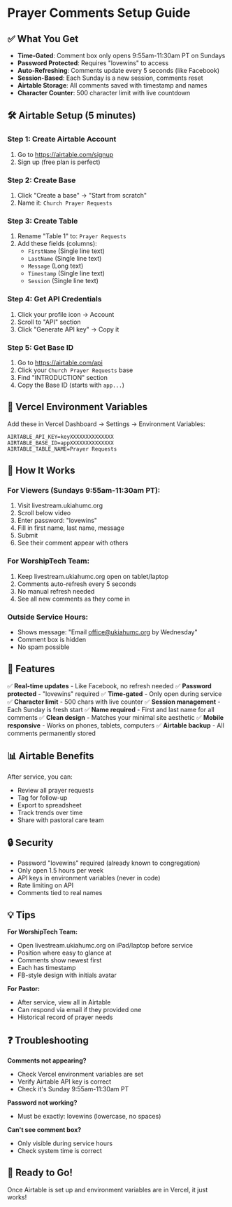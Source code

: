 # Prayer Comments Setup Guide

## ✅ What You Get

- **Time-Gated**: Comment box only opens 9:55am-11:30am PT on Sundays
- **Password Protected**: Requires "lovewins" to access
- **Auto-Refreshing**: Comments update every 5 seconds (like Facebook)
- **Session-Based**: Each Sunday is a new session, comments reset
- **Airtable Storage**: All comments saved with timestamp and names
- **Character Counter**: 500 character limit with live countdown

## 🛠️ Airtable Setup (5 minutes)

### Step 1: Create Airtable Account
1. Go to https://airtable.com/signup
2. Sign up (free plan is perfect)

### Step 2: Create Base
1. Click "Create a base" → "Start from scratch"
2. Name it: `Church Prayer Requests`

### Step 3: Create Table
1. Rename "Table 1" to: `Prayer Requests`
2. Add these fields (columns):
   - `FirstName` (Single line text)
   - `LastName` (Single line text)
   - `Message` (Long text)
   - `Timestamp` (Single line text)
   - `Session` (Single line text)

### Step 4: Get API Credentials
1. Click your profile icon → Account
2. Scroll to "API" section
3. Click "Generate API key" → Copy it

### Step 5: Get Base ID
1. Go to https://airtable.com/api
2. Click your `Church Prayer Requests` base
3. Find "INTRODUCTION" section
4. Copy the Base ID (starts with `app...`)

## 🔐 Vercel Environment Variables

Add these in Vercel Dashboard → Settings → Environment Variables:

```
AIRTABLE_API_KEY=keyXXXXXXXXXXXXXX
AIRTABLE_BASE_ID=appXXXXXXXXXXXXXX
AIRTABLE_TABLE_NAME=Prayer Requests
```

## 📱 How It Works

### For Viewers (Sundays 9:55am-11:30am PT):
1. Visit livestream.ukiahumc.org
2. Scroll below video
3. Enter password: "lovewins"
4. Fill in first name, last name, message
5. Submit
6. See their comment appear with others

### For WorshipTech Team:
1. Keep livestream.ukiahumc.org open on tablet/laptop
2. Comments auto-refresh every 5 seconds
3. No manual refresh needed
4. See all new comments as they come in

### Outside Service Hours:
- Shows message: "Email office@ukiahumc.org by Wednesday"
- Comment box is hidden
- No spam possible

## 🎯 Features

✅ **Real-time updates** - Like Facebook, no refresh needed
✅ **Password protected** - "lovewins" required
✅ **Time-gated** - Only open during service
✅ **Character limit** - 500 chars with live counter
✅ **Session management** - Each Sunday is fresh start
✅ **Name required** - First and last name for all comments
✅ **Clean design** - Matches your minimal site aesthetic
✅ **Mobile responsive** - Works on phones, tablets, computers
✅ **Airtable backup** - All comments permanently stored

## 📊 Airtable Benefits

After service, you can:
- Review all prayer requests
- Tag for follow-up
- Export to spreadsheet
- Track trends over time
- Share with pastoral care team

## 🔒 Security

- Password "lovewins" required (already known to congregation)
- Only open 1.5 hours per week
- API keys in environment variables (never in code)
- Rate limiting on API
- Comments tied to real names

## 💡 Tips

**For WorshipTech Team:**
- Open livestream.ukiahumc.org on iPad/laptop before service
- Position where easy to glance at
- Comments show newest first
- Each has timestamp
- FB-style design with initials avatar

**For Pastor:**
- After service, view all in Airtable
- Can respond via email if they provided one
- Historical record of prayer needs

## ❓ Troubleshooting

**Comments not appearing?**
- Check Vercel environment variables are set
- Verify Airtable API key is correct
- Check it's Sunday 9:55am-11:30am PT

**Password not working?**
- Must be exactly: lovewins (lowercase, no spaces)

**Can't see comment box?**
- Only visible during service hours
- Check system time is correct

## 🚀 Ready to Go!

Once Airtable is set up and environment variables are in Vercel, it just works!
